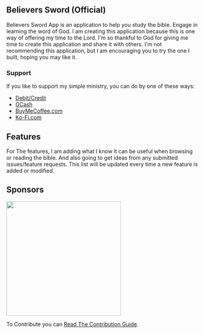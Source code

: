 ## Believers Sword (Official)

Believers Sword App is an application to help you study the bible. Engage in learning the word of God. I am creating this application because this is one way of offering my time to the Lord. I'm so thankful to God for giving me time to create this application and share it with others. I'm not recommending this application, but I am encouraging you to try the one I built, hoping you may like it.

### Support

If you like to support my simple ministry, you can do by one of these ways:

-   [Debit/Credit](https://www.paypal.com/donate?hosted_button_id=DCZYF7KWPUVB4)
-   [GCash](https://i.ibb.co/kJGg32y/GCash-My-QR-06102021230745.png)
-   [BuyMeCoffee.com](https://www.buymeacoffee.com/BroJenuel)
-   [Ko-Fi.com](https://ko-fi.com/brojenuel)

## Features

For The features, I am adding what I know it can be useful when browsing or reading the bible. And also going to get ideas from any submitted issues/feature requests. This list will be updated every time a new feature is added or modified.

## Sponsors
[<img src="https://believers-sword.brojenuel.com/images/sponsors/navicat.png" width="300" />](https://www.navicat.com)

To Contribute you can [Read The Contribution Guide](https://github.com/Bible-Projects/believers-sword-next/wiki/Contributing).
